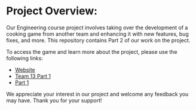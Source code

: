 # Project Overview:

Our Engineering course project involves taking over the development of a cooking game from another team and enhancing it with new features, bug fixes, and more. This repository contains Part 2 of our work on the project.

To access the game and learn more about the project, please use the following links:

- [Website](https://softbaguette.github.io/Assessment2-Website/)
- [Team 13 Part 1](https://github.com/team13eng1/team13eng1.github.io)
- [Part 1](https://github.com/SoftBaguette/ENG1-Assessment2)

We appreciate your interest in our project and welcome any feedback you may have. Thank you for your support!
